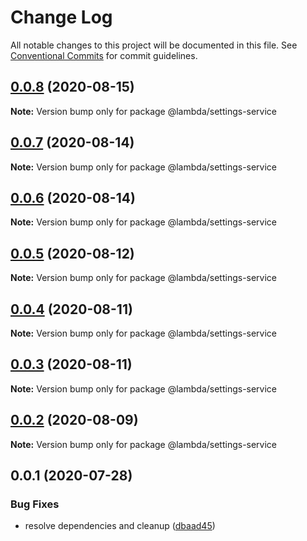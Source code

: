 # Change Log

All notable changes to this project will be documented in this file.
See [Conventional Commits](https://conventionalcommits.org) for commit guidelines.

## [0.0.8](https://github.com/aws-samples/aws-iot-kickstart/compare/@lambda/settings-service@0.0.7...@lambda/settings-service@0.0.8) (2020-08-15)

**Note:** Version bump only for package @lambda/settings-service





## [0.0.7](https://github.com/aws-samples/aws-iot-kickstart/compare/@lambda/settings-service@0.0.6...@lambda/settings-service@0.0.7) (2020-08-14)

**Note:** Version bump only for package @lambda/settings-service





## [0.0.6](https://git-codecommit.us-west-2.amazonaws.com/v1/repos/Deathstar/compare/@lambda/settings-service@0.0.5...@lambda/settings-service@0.0.6) (2020-08-14)

**Note:** Version bump only for package @lambda/settings-service





## [0.0.5](https://git-codecommit.us-west-2.amazonaws.com/v1/repos/Deathstar/compare/@lambda/settings-service@0.0.4...@lambda/settings-service@0.0.5) (2020-08-12)

**Note:** Version bump only for package @lambda/settings-service





## [0.0.4](https://git-codecommit.us-west-2.amazonaws.com/v1/repos/Deathstar/compare/@lambda/settings-service@0.0.3...@lambda/settings-service@0.0.4) (2020-08-11)

**Note:** Version bump only for package @lambda/settings-service





## [0.0.3](https://git-codecommit.us-west-2.amazonaws.com/v1/repos/Deathstar/compare/@lambda/settings-service@0.0.2...@lambda/settings-service@0.0.3) (2020-08-11)

**Note:** Version bump only for package @lambda/settings-service





## [0.0.2](https://git-codecommit.us-west-2.amazonaws.com/v1/repos/Deathstar/compare/@lambda/settings-service@0.0.1...@lambda/settings-service@0.0.2) (2020-08-09)

**Note:** Version bump only for package @lambda/settings-service





## 0.0.1 (2020-07-28)


### Bug Fixes

* resolve dependencies and cleanup ([dbaad45](https://git-codecommit.us-west-2.amazonaws.com/v1/repos/Deathstar/commits/dbaad4561a93bfaf50b7246fd5a048912059df4f))
